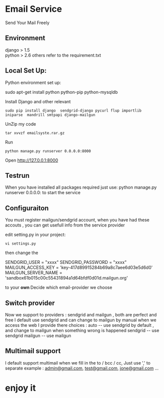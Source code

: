 Email Service
========================
Send Your Mail Freely 

Environment 
-------
django > 1.5  
python > 2.6
others refer to the requirement.txt

Local Set Up:
---------------------
Python environment set up:

   sudo apt-get install python python-pip python-mysqldb
  
Install Django and other relevant

    sudo pip install django  sendgrid-django pycurl flup importlib iniparse  mandrill smtpapi django-mailgun
    
UnZip my code

    tar xvvzf emailsyste.rar.gz
Run 

    python manage.py runserver 0.0.0.0:8000
    
Open http://127.0.0.1:8000 


Testrun 
--------
When you have installed all packages required just use: 
python manage.py runserver 0.0.0.0:<port> to start the service 



Configuraiton 
-------------------
You must register mailgun/sendgrid account, when you have had these accouts , you can get usefull info from the service provider 

edit  setting.py in your project:   

    vi settings.py   

then change the   


   SENDGRID_USER = "xxxx" 
   SENDGRID_PASSWORD = "xxxx"   
   MAILGUN_ACCESS_KEY = 'key-417d89915284b69a8c7aee6d03e5d6d0'   
   MAILGUN_SERVER_NAME = 'sandbox61b015c00c55431894a1d64bfdf0d01d.mailgun.org'   

to your <strong> own </strong> Decide which email-provider we choose


Switch provider
------------------
Now we support to providers : sendgrid and mailgun , both are perfect and free 
I default use sendgrid and can change to mailgun by manual when we access the web 
I provide there choices :
    auto     -- use sendgrid by default , and change to mailgun when something wrong is happened
    sendgrid -- use sendgrid 
    mailgun  -- use mailgun 


Multimail support 
-------------------------
I default support multimail when we fill in the to / bcc / cc, Just use ',' to separate
example :
   admin@gmail.com, test@gmail.com, jone@gmail.com ...


<h1> enjoy it </h1>




